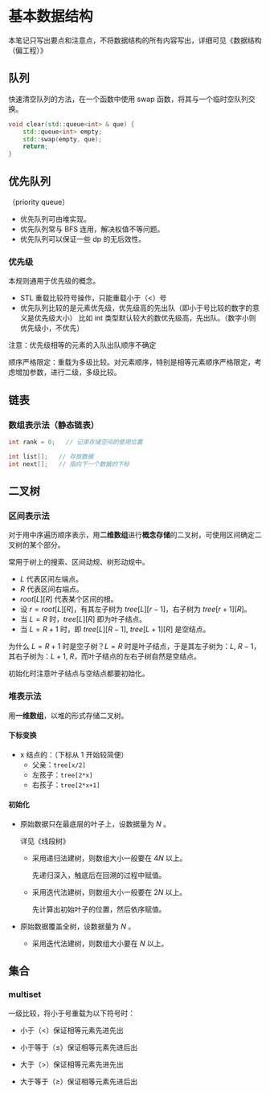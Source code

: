 # 基本数据结构

本笔记只写出要点和注意点，不将数据结构的所有内容写出，详细可见《数据结构（偏工程）》

## 队列

快速清空队列的方法，在一个函数中使用 swap 函数，将其与一个临时空队列交换。

```c++
void clear(std::queue<int> & que) {
    std::queue<int> empty;
    std::swap(empty, que);
    return;
}
```

## 优先队列

（priority queue）

- 优先队列可由堆实现。
- 优先队列常与 BFS 连用，解决权值不等问题。
- 优先队列可以保证一些 dp 的无后效性。

### 优先级

本规则通用于优先级的概念。

- STL 重载比较符号操作，只能重载小于（$\lt$）号
- 优先队列比较的是元素优先级，优先级高的先出队（即小于号比较的数字的意义是优先级大小）
	比如 int 类型默认较大的数优先级高，先出队。（数字小则优先级小，不优先）

注意：优先级相等的元素的入队出队顺序不确定

顺序严格限定：重载为多级比较。对元素顺序，特别是相等元素顺序严格限定，考虑增加参数，进行二级，多级比较。

## 链表

### 数组表示法（静态链表）

```c++
int rank = 0;   // 记录存储空间的使用位置

int list[];   // 存放数据
int next[];   // 指向下一个数据的下标
```

## 二叉树

### 区间表示法

对于用中序遍历顺序表示，用**二维数组**进行**概念存储**的二叉树，可使用区间确定二叉树的某个部分。

常用于树上的搜索、区间动规、树形动规中。

- $L$ 代表区间左端点。
- $R$ 代表区间右端点。
- $root[L][R]$ 代表某个区间的根。
- 设 $r = root[L][R]$，有其左子树为 $tree[L][r-1]$，右子树为 $tree[r+1][R]$。
- 当 $L = R$ 时，$tree[L][R]$ 即为叶子结点。
- 当 $L = R + 1$ 时，即 $tree[L][R-1],\ tree[L+1][R]$ 是空结点。

为什么 $L = R+1$ 时是空子树？$L = R$ 时是叶子结点，于是其左子树为：$L,\ R-1$，其右子树为：$L+1,\ R$，而叶子结点的左右子树自然是空结点。

初始化时注意叶子结点与空结点都要初始化。

### 堆表示法

用**一维数组**，以堆的形式存储二叉树。

#### 下标变换

- x 结点的：（下标从 $1$ 开始较简便）
	- 父亲：```tree[x/2]```
	- 左孩子：```tree[2*x]```
	- 右孩子：```tree[2*x+1]```

#### 初始化

- 原始数据只在最底层的叶子上，设数据量为 $N$ 。

	详见《线段树》

	- 采用递归法建树，则数组大小一般要在 $4N$ 以上。

		先递归深入，触底后在回溯的过程中赋值。

	-  采用迭代法建树，则数组大小一般要在 $2N$ 以上。

		先计算出初始叶子的位置，然后依序赋值。

- 原始数据覆盖全树，设数据量为 $N$ 。

	- 采用迭代法建树，则数组大小要在 $N$ 以上。

## 集合

### multiset

一级比较，将小于号重载为以下符号时：

- 小于（$\lt$）保证相等元素先进先出
- 小于等于（$\le$）保证相等元素先进后出

- 大于（$\gt$）保证相等元素先进先出
- 大于等于（$\ge$）保证相等元素先进后出
